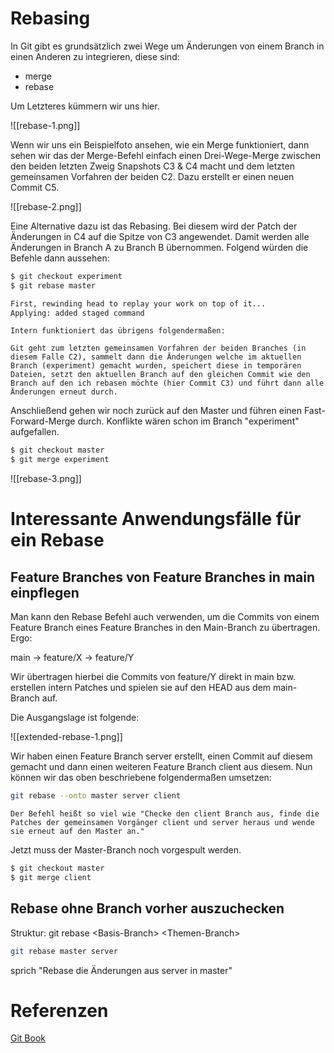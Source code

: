 # Rebasing
In Git gibt es grundsätzlich zwei Wege um Änderungen von einem Branch in einen Anderen zu integrieren, diese sind:
- merge
- rebase

Um Letzteres kümmern wir uns hier.

![[rebase-1.png]]

Wenn wir uns ein Beispielfoto ansehen, wie ein Merge funktioniert, dann sehen wir das der Merge-Befehl einfach einen Drei-Wege-Merge zwischen den beiden letzten Zweig Snapshots C3 & C4 macht und dem letzten gemeinsamen Vorfahren der beiden C2. Dazu erstellt er einen neuen Commit C5.

![[rebase-2.png]]

Eine Alternative dazu ist das Rebasing. Bei diesem wird der Patch der Änderungen in C4 auf die Spitze von C3 angewendet. Damit werden alle Änderungen in Branch A zu Branch B übernommen. Folgend würden die Befehle dann aussehen:

```bash
$ git checkout experiment
$ git rebase master

First, rewinding head to replay your work on top of it...
Applying: added staged command
```

```ad-note
Intern funktioniert das übrigens folgendermaßen:

Git geht zum letzten gemeinsamen Vorfahren der beiden Branches (in diesem Falle C2), sammelt dann die Änderungen welche im aktuellen Branch (experiment) gemacht wurden, speichert diese in temporären Dateien, setzt den aktuellen Branch auf den gleichen Commit wie den Branch auf den ich rebasen möchte (hier Commit C3) und führt dann alle Änderungen erneut durch.
```

Anschließend gehen wir noch zurück auf den Master und führen einen Fast-Forward-Merge durch. Konflikte wären schon im Branch "experiment" aufgefallen.

```bash
$ git checkout master
$ git merge experiment
```

![[rebase-3.png]]

# Interessante Anwendungsfälle für ein Rebase
## Feature Branches von Feature Branches in main einpflegen

Man kann den Rebase Befehl auch verwenden, um die Commits von einem Feature Branch eines Feature Branches in den Main-Branch zu übertragen. Ergo:

main -> feature/X -> feature/Y

Wir übertragen hierbei die Commits von feature/Y direkt in main bzw. erstellen intern Patches und spielen sie auf den HEAD aus dem main-Branch auf.

Die Ausgangslage ist folgende:

![[extended-rebase-1.png]]

Wir haben einen Feature Branch server erstellt, einen Commit auf diesem gemacht und dann einen weiteren Feature Branch client aus diesem. Nun können wir das oben beschriebene folgendermaßen umsetzen:

```Bash
git rebase --onto master server client
```

```ad-note
Der Befehl heißt so viel wie "Checke den client Branch aus, finde die Patches der gemeinsamen Vorgänger client und server heraus und wende sie erneut auf den Master an."
```

Jetzt muss der Master-Branch noch vorgespult werden.

```Bash
$ git checkout master
$ git merge client
```

## Rebase ohne Branch vorher auszuchecken

Struktur:
git rebase \<Basis-Branch\> \<Themen-Branch\>

```Bash
git rebase master server
```

sprich "Rebase die Änderungen aus server in master"

# Referenzen
[Git Book](https://git-scm.com/book/de/v2)